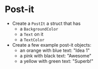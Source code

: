 # Post-it

- Create a `PostIt` a struct that has
  - a `BackgroundColor`
  - a `Text` on it
  - a `TextColor`
- Create a few example post-it objects:
  - an orange with blue text: "Idea 1"
  - a pink with black text: "Awesome"
  - a yellow with green text: "Superb!"
